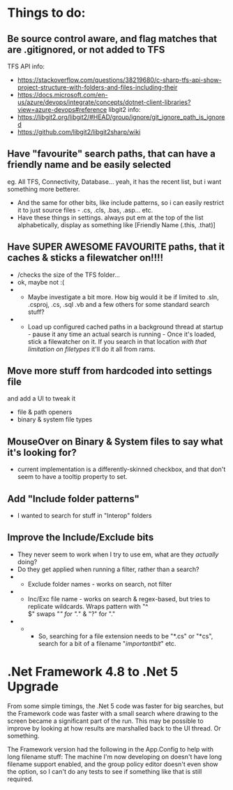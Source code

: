 # Things to do:

## Be source control aware, and flag matches that are .gitignored, or not added to TFS
TFS API info:
* https://stackoverflow.com/questions/38219680/c-sharp-tfs-api-show-project-structure-with-folders-and-files-including-their
* https://docs.microsoft.com/en-us/azure/devops/integrate/concepts/dotnet-client-libraries?view=azure-devops#reference
libgit2 info:
* https://libgit2.org/libgit2/#HEAD/group/ignore/git_ignore_path_is_ignored
* https://github.com/libgit2/libgit2sharp/wiki



## Have "favourite" search paths, that can have a friendly name and be easily selected
eg. All TFS, Connectivity, Database...
yeah, it has the recent list, but i want something more betterer.
* And the same for other bits, like include patterns, so i can easily restrict it to just source files - .cs, .cls, .bas, .asp... etc.
* Have these things in settings. always put em at the top of the list alphabetically, display as something like [Friendly Name (.this, .that)]

## Have SUPER AWESOME FAVOURITE paths, that it caches & sticks a filewatcher on!!!!
* /checks the size of the TFS folder...
* ok, maybe not :(
* * Maybe investigate a bit more. How big would it be if limited to .sln, .csproj, .cs, .sql .vb and a few others for some standard search stuff?
* * Load up configured cached paths in a background thread at startup - pause it any time an actual search is running - Once it's loaded, stick a filewatcher on it. If you search in that location *with that limitation on filetypes* it'll do it all from rams.

## Move more stuff from hardcoded into settings file
and add a UI to tweak it
* file & path openers
* binary & system file types

## MouseOver on Binary & System files to say what it's looking for?
* current implementation is a differently-skinned checkbox, and that don't seem to have a tooltip property to set.

## Add "Include folder patterns"
* I wanted to search for stuff in "Interop" folders

## Improve the Include/Exclude bits
* They never seem to work when I try to use em, what are they _actually_ doing?
* Do they get applied when running a filter, rather than a search? 
* * Exclude folder names - works on search, not filter
* * Inc/Exc file name - works on search & regex-based, but tries to replicate wildcards. Wraps pattern with "^<search term>$" swaps "*" for ".*" & "?" for "."
* * * So, searching for a file extension needs to be "*.cs" or "*cs", search for a bit of a filename "*importantbit*" etc.



# .Net Framework 4.8 to .Net 5 Upgrade
From some simple timings, the .Net 5 code was faster for big searches, but the Framework code was faster with a small search where drawing to the screen became a significant part of the run. This may be possible to improve by looking at how results are marshalled back to the UI thread. Or something.

The Framework version had the following in the App.Config to help with long filename stuff:
  <runtime>
    <AppContextSwitchOverrides value="Switch.System.IO.UseLegacyPathHandling=false;Switch.System.IO.BlockLongPaths=false"/>
  </runtime>
The machine I'm now developing on doesn't have long filename support enabled, and the group policy editor doesn't even show the option, so I can't do any tests to see if something like that is still required.


